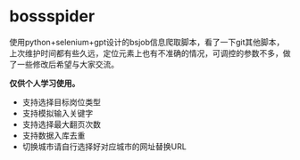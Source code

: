# bossspider
使用python+selenium+gpt设计的bsjob信息爬取脚本，看了一下git其他脚本，上次维护时间都有些久远，定位元素上也有不准确的情况，可调控的参数不多，做了一些修改后希望与大家交流。

**仅供个人学习使用。**

- 支持选择目标岗位类型
- 支持模拟输入关键字
- 支持选择最大翻页次数
- 支持数据入库去重
- 切换城市请自行选择好对应城市的网址替换URL